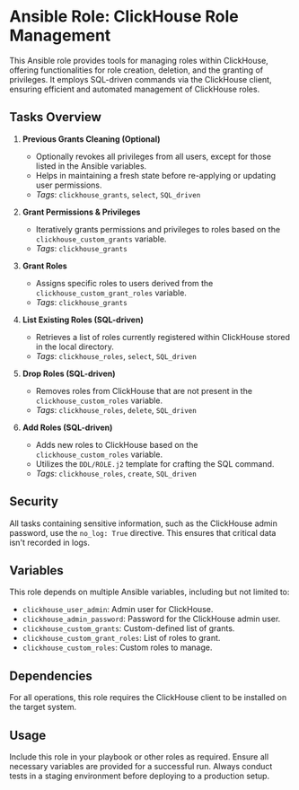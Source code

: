 # Ansible Role: ClickHouse Role Management

This Ansible role provides tools for managing roles within ClickHouse, offering functionalities for role creation, deletion, and the granting of privileges. It employs SQL-driven commands via the ClickHouse client, ensuring efficient and automated management of ClickHouse roles.

## Tasks Overview

1. **Previous Grants Cleaning (Optional)**
    - Optionally revokes all privileges from all users, except for those listed in the Ansible variables.
    - Helps in maintaining a fresh state before re-applying or updating user permissions.
    - *Tags*: `clickhouse_grants`, `select`, `SQL_driven`

2. **Grant Permissions & Privileges**
    - Iteratively grants permissions and privileges to roles based on the `clickhouse_custom_grants` variable.
    - *Tags*: `clickhouse_grants`

3. **Grant Roles**
    - Assigns specific roles to users derived from the `clickhouse_custom_grant_roles` variable.
    - *Tags*: `clickhouse_grants`

4. **List Existing Roles (SQL-driven)**
    - Retrieves a list of roles currently registered within ClickHouse stored in the local directory.
    - *Tags*: `clickhouse_roles`, `select`, `SQL_driven`

5. **Drop Roles (SQL-driven)**
    - Removes roles from ClickHouse that are not present in the `clickhouse_custom_roles` variable.
    - *Tags*: `clickhouse_roles`, `delete`, `SQL_driven`

6. **Add Roles (SQL-driven)**
    - Adds new roles to ClickHouse based on the `clickhouse_custom_roles` variable.
    - Utilizes the `DDL/ROLE.j2` template for crafting the SQL command.
    - *Tags*: `clickhouse_roles`, `create`, `SQL_driven`

## Security

All tasks containing sensitive information, such as the ClickHouse admin password, use the `no_log: True` directive. This ensures that critical data isn't recorded in logs.

## Variables

This role depends on multiple Ansible variables, including but not limited to:
- `clickhouse_user_admin`: Admin user for ClickHouse.
- `clickhouse_admin_password`: Password for the ClickHouse admin user.
- `clickhouse_custom_grants`: Custom-defined list of grants.
- `clickhouse_custom_grant_roles`: List of roles to grant.
- `clickhouse_custom_roles`: Custom roles to manage.

## Dependencies

For all operations, this role requires the ClickHouse client to be installed on the target system.

## Usage

Include this role in your playbook or other roles as required. Ensure all necessary variables are provided for a successful run. Always conduct tests in a staging environment before deploying to a production setup.

